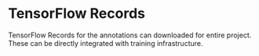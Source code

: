 # TensorFlow Records

TensorFlow Records for the annotations can downloaded for entire project. These can be directly integrated with training infrastructure.
